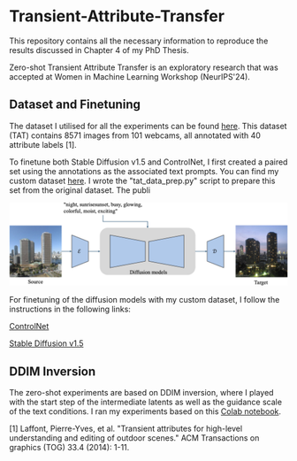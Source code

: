 # Transient-Attribute-Transfer
This repository contains all the necessary information to reproduce the results discussed in Chapter 4 of my PhD Thesis. 

Zero-shot Transient Attribute Transfer is an exploratory research that was accepted at Women in Machine Learning Workshop (NeurIPS'24).

## Dataset and Finetuning
The dataset I utilised for all the experiments can be found [here](http://transattr.cs.brown.edu/). This dataset (TAT) contains 8571 images from 101 webcams, all annotated with 40 attribute labels [1].

To finetune both Stable Diffusion v1.5 and ControlNet, I first created a paired set using the annotations as the associated text prompts. You can find my custom dataset [here](https://huggingface.co/datasets/faziletgokbudak/instructpix2pix-image-attribute-transfer). I wrote the "tat_data_prep.py" script to prepare this set from the original dataset. The publi

![Finetuning - Overview](TAT-overview.png)

For finetuning of the diffusion models with my custom dataset, I follow the instructions in the following links:

[ControlNet](https://github.com/lllyasviel/ControlNet/blob/main/docs/train.md) 

[Stable Diffusion v1.5](https://github.com/huggingface/diffusers/tree/main/examples/instruct_pix2pix)
## DDIM Inversion

The zero-shot experiments are based on DDIM inversion, where I played with the start step of the intermediate latents as well as the guidance scale of the text conditions. I ran my experiments based on this [Colab notebook](https://colab.research.google.com/github/huggingface/diffusion-models-class/blob/main/unit4/01_ddim_inversion.ipynb).





[1] Laffont, Pierre-Yves, et al. "Transient attributes for high-level understanding and editing of outdoor scenes." ACM Transactions on graphics (TOG) 33.4 (2014): 1-11.
